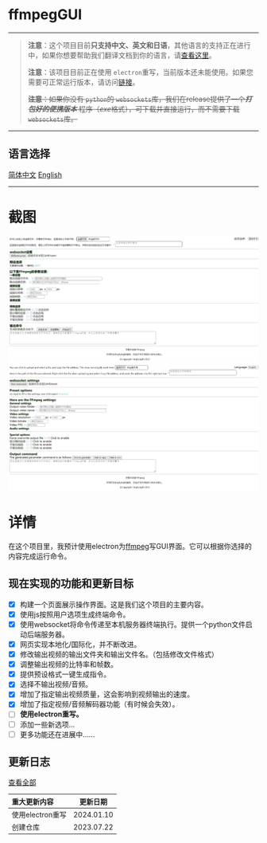 # ffmpegGUI

---

> **注意**：这个项目目前**只支持中文、英文和日语**，其他语言的支持正在进行中，如果你想要帮助我们翻译文档到你的语言，请[查看这里](localization.md)。
>
> **注意**：该项目目前正在使用 `electron`重写，当前版本还未能使用。如果您需要可正常运行版本，请访问[链接](https://github.com/lingfengyu-dreaming/ffmpegHTMLGUI/releases/tag/no_electron)。
>
> ~~**注意**：如果你没有 `python`的 `websockets`库，我们在release提供了一个***打包好的便携版本*** 程序（*exe*格式），可下载并直接运行，而不需要下载 `websockets`库。~~

---

## 语言选择

[简体中文](README_zh.md) [English](README.md)

---

# 截图

![简体中文](image_zh.png)
![English](image_en.png)

# 详情

在这个项目里，我预计使用electron为[ffmpeg](https:\\ffmpeg.org)写GUI界面。它可以根据你选择的内容完成运行命令。

## 现在实现的功能和更新目标

- [X] 构建一个页面展示操作界面。这是我们这个项目的主要内容。
- [X] 使用js按照用户选项生成终端命令。
- [X] 使用websocket将命令传递至本机服务器终端执行。提供一个python文件启动后端服务器。
- [X] 网页实现本地化/国际化，并不断改进。
- [X] 修改输出视频的输出文件夹和输出文件名。（包括修改文件格式）
- [X] 调整输出视频的比特率和帧数。
- [X] 提供预设格式一键生成指令。
- [X] 选择不输出视频/音频。
- [X] 增加了指定输出视频质量，这会影响到视频输出的速度。
- [X] 增加了指定视频/音频解码器功能（有时候会失效）。
- [ ] **使用electron重写。**
- [ ] 添加一些新选项...
- [ ] 更多功能还在进展中……

## 更新日志

[查看全部](update_log.md)

| 重大更新内容     |  更新日期  |
| :--------------- | :--------: |
| 使用electron重写 | 2024.01.10 |
| 创建仓库         | 2023.07.22 |
